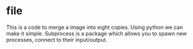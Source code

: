 # file
This is a code to merge a image into eight copies.
Using python we can make it simple.
Subprocess is a package which allows you to spawn new processes, connect to their input/output.
